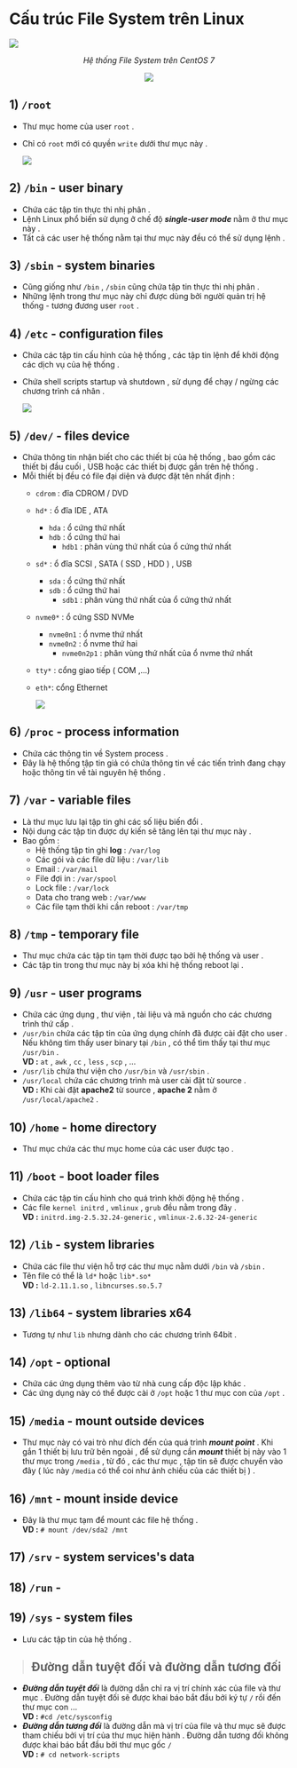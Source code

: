 # Cấu trúc File System trên Linux
<img src=https://i.imgur.com/atXWYl3.png>
<p align=center><i>Hệ thống File System trên CentOS 7</i></p>

<p align=center><img src=https://i.imgur.com/vn9yU7K.png></p>

## **1) `/root`**
- Thư mục home của user `root` .
- Chỉ có `root` mới có quyền `write` dưới thư mục này .

    <img src=https://i.imgur.com/G9jb5lU.png>

## **2) `/bin` - user binary**
- Chứa các tập tin thực thi nhị phân .
- Lệnh Linux phổ biến sử dụng ở chế độ ***single-user mode*** nằm ở thư mục này .
- Tất cả các user hệ thống nằm tại thư mục này đều có thể sử dụng lệnh .
## **3) `/sbin` - system binaries**
- Cũng giống như `/bin` , `/sbin` cũng chứa tập tin thực thi nhị phân .
- Những lệnh trong thư mục này chỉ được dùng bởi người quản trị hệ thống - tương đương user `root` .
## **4) `/etc` - configuration files**
- Chứa các tập tin cấu hình của hệ thống , các tập tin lệnh để khởi động các dịch vụ của hệ thống .
- Chứa shell scripts startup và shutdown , sử dụng để chạy / ngừng các chương trình cá nhân .

    <img src=https://i.imgur.com/QUtc7Jo.png>

## **5) `/dev/` - files device**
- Chứa thông tin nhận biết cho các thiết bị của hệ thống , bao gồm các thiết bị đầu cuối , USB hoặc các thiết bị được gắn trên hệ thống .
- Mỗi thiết bị đều có file đại diện và được đặt tên nhất định :
    - `cdrom` : đĩa CDROM / DVD
    - `hd*` : ổ đĩa IDE , ATA
        - `hda` : ổ cứng thứ nhất
        - `hdb` :	ổ cứng thứ hai
            - `hdb1` : phân vùng thứ nhất của ổ cứng thứ nhất    
    - `sd*` : ổ đĩa SCSI , SATA ( SSD , HDD ) , USB
        - `sda` : ổ cứng thứ nhất
        - `sdb` :	ổ cứng thứ hai
            - `sdb1` : phân vùng thứ nhất của ổ cứng thứ nhất
    - `nvme0*` : ổ cứng SSD NVMe
        - `nvme0n1` : ổ nvme thứ nhất
        - `nvme0n2` : ổ nvme thứ hai
            - `nvme0n2p1` : phân vùng thứ nhất của ổ nvme thứ nhất
    - `tty*` : cổng giao tiếp ( COM ,...)
    - `eth*`: cổng Ethernet

        <img src=https://i.imgur.com/cOyuL4I.png>

## **6) `/proc` - process information**
- Chứa các thông tin về System process .
- Đây là hệ thống tập tin giả có chứa thông tin về các tiến trình đang chạy hoặc thông tin về tài nguyên hệ thống .
## **7) `/var` - variable files**
- Là thư mục lưu lại tập tin ghi các số liệu biến đổi .
- Nội dung các tập tin được dự kiến sẽ tăng lên tại thư mục này .
- Bao gồm :
    - Hệ thống tập tin ghi **log** : `/var/log`
    - Các gói và các file dữ liệu : `/var/lib`
    - Email : `/var/mail`
    - File đợi in : `/var/spool`
    - Lock file : `/var/lock`
    - Data cho trang web : `/var/www`
    - Các file tạm thời khi cần reboot : `/var/tmp`
## **8) `/tmp` - temporary file**
- Thư mục chứa các tập tin tạm thời được tạo bởi hệ thống và user .
- Các tập tin trong thư mục này bị xóa khi hệ thống reboot lại .
## **9) `/usr` - user programs**
- Chứa các ứng dụng , thư viện , tài liệu và mã nguồn cho các chương trình thứ cấp .
- `/usr/bin` chứa các tập tin của ứng dụng chính đã được cài đặt cho user . Nếu không tìm thấy user binary tại `/bin` , có thể tìm thấy tại thư mục `/usr/bin` .<br>**VD :** `at` , `awk` , `cc` , `less` , `scp` , ...
- `/usr/lib` chứa thư viện cho `/usr/bin` và `/usr/sbin` .
- `/usr/local` chứa các chương trình mà user cài đặt từ source . <br>**VD :** Khi cài đặt **apache2** từ source , **apache 2** nằm ở `/usr/local/apache2` .
## **10) `/home` - home directory**
- Thư mục chứa các thư mục home của các user được tạo .
## **11) `/boot` - boot loader files**
- Chứa các tập tin cấu hình cho quá trình khởi động hệ thống .
- Các file `kernel initrd` , `vmlinux` , `grub` đều nằm trong đây .<br>**VD :** `initrd.img-2.5.32.24-generic` , `vmlinux-2.6.32-24-generic`
## **12) `/lib` - system libraries**
- Chứa các file thư viện hỗ trợ các thư mục nằm dưới `/bin` và `/sbin` .
- Tên file có thể là `ld*` hoặc `lib*.so*`<br>**VD :**  `ld-2.11.1.so` , `libncurses.so.5.7`
## **13) `/lib64` - system libraries x64**
- Tương tự như `lib` nhưng dành cho các chương trình 64bit .
## **14) `/opt` - optional**
- Chứa các ứng dụng thêm vào từ nhà cung cấp độc lập khác .
- Các ứng dụng này có thể được cài ở `/opt` hoặc 1 thư mục con của `/opt` .
## **15) `/media` - mount outside devices**
- Thư mục này có vai trò như đích đến của quá trình ***mount point*** . Khi gắn 1 thiết bị lưu trữ bên ngoài , để sử dụng cần ***mount*** thiết bị này vào 1 thư mục trong `/media` , từ đó , các thư mục , tập tin sẽ được chuyển vào đây ( lúc này `/media` có thể coi như ảnh chiếu của các thiết bị ) .
## **16) `/mnt` - mount inside device**
- Đây là thư mục tạm để mount các file hệ thống . <br>**VD :** `# mount /dev/sda2 /mnt`
## **17) `/srv` - system services's data**

## **18) `/run` -**

## **19) `/sys` - system files**
- Lưu các tập tin của hệ thống .
> ## **Đường dẫn tuyệt đối và đường dẫn tương đối**
- ***Đường dẫn tuyệt đối*** là đường dẫn chỉ ra vị trí chính xác của file và thư mục . Đường dẫn tuyệt đối sẽ được khai báo bắt đầu bởi ký tự `/` rồi đến thư mục con ...<br>   **VD :** `#cd /etc/sysconfig`
- ***Đường dẫn tương đối*** là đường dẫn mà vị trí của file và thư mục sẽ được tham chiếu bởi vị trí của thư mục hiện hành . Đường dẫn tương đối không được khai báo bắt đầu bởi thư mục gốc `/` <br>**VD :** `# cd network-scripts`
